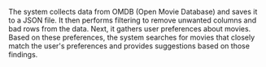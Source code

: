 
The system collects data from OMDB (Open Movie Database) and saves it to a JSON file.
It then performs filtering to remove unwanted columns and bad rows from the data.
Next, it gathers user preferences about movies. Based on these preferences,
the system searches for movies that closely match the user's preferences and provides suggestions based on those findings.
